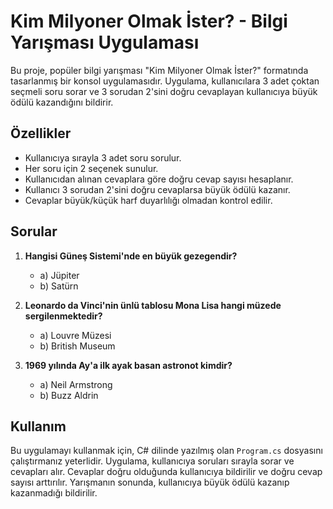 # Kim Milyoner Olmak İster? - Bilgi Yarışması Uygulaması

Bu proje, popüler bilgi yarışması "Kim Milyoner Olmak İster?" formatında tasarlanmış bir konsol uygulamasıdır. Uygulama, kullanıcılara 3 adet çoktan seçmeli soru sorar ve 3 sorudan 2'sini doğru cevaplayan kullanıcıya büyük ödülü kazandığını bildirir.

## Özellikler

- Kullanıcıya sırayla 3 adet soru sorulur.
- Her soru için 2 seçenek sunulur.
- Kullanıcıdan alınan cevaplara göre doğru cevap sayısı hesaplanır.
- Kullanıcı 3 sorudan 2'sini doğru cevaplarsa büyük ödülü kazanır.
- Cevaplar büyük/küçük harf duyarlılığı olmadan kontrol edilir.

## Sorular

1. **Hangisi Güneş Sistemi'nde en büyük gezegendir?**
   - a) Jüpiter
   - b) Satürn

2. **Leonardo da Vinci'nin ünlü tablosu Mona Lisa hangi müzede sergilenmektedir?**
   - a) Louvre Müzesi
   - b) British Museum

3. **1969 yılında Ay'a ilk ayak basan astronot kimdir?**
   - a) Neil Armstrong
   - b) Buzz Aldrin

## Kullanım

Bu uygulamayı kullanmak için, C# dilinde yazılmış olan `Program.cs` dosyasını çalıştırmanız yeterlidir. Uygulama, kullanıcıya soruları sırayla sorar ve cevapları alır. Cevaplar doğru olduğunda kullanıcıya bildirilir ve doğru cevap sayısı arttırılır. Yarışmanın sonunda, kullanıcıya büyük ödülü kazanıp kazanmadığı bildirilir.


